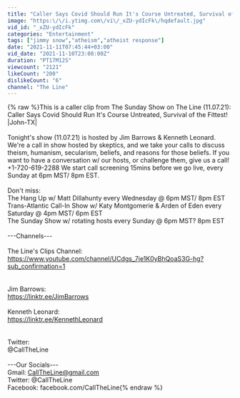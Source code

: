 ```yaml
---
title: "Caller Says Covid Should Run It's Course Untreated, Survival of the Fittest! |John-TX| #SundayShow"
image: "https:\/\/i.ytimg.com\/vi\/_xZU-ydIcFk\/hqdefault.jpg"
vid_id: "_xZU-ydIcFk"
categories: "Entertainment"
tags: ["jimmy snow","atheism","atheist response"]
date: "2021-11-11T07:45:44+03:00"
vid_date: "2021-11-10T23:08:00Z"
duration: "PT17M12S"
viewcount: "2121"
likeCount: "200"
dislikeCount: "6"
channel: "The Line"
---
```

{% raw %}This is a caller clip from The Sunday Show on The Line (11.07.21): Caller Says Covid Should Run It's Course Untreated, Survival of the Fittest! |John-TX|<br /><br />Tonight's show (11.07.21) is hosted by Jim Barrows &amp; Kenneth Leonard. We're a call in show hosted by skeptics, and we take your calls to discuss theism, humanism, secularism, beliefs, and reasons for those beliefs. If you want to have a conversation w/ our hosts, or challenge them, give us a call! +1-720-619-2288 We start call screening 15mins before we go live, every Sunday at 6pm MST/ 8pm EST. <br /><br />Don't miss:<br />The Hang Up w/ Matt Dillahunty every Wednesday @ 6pm MST/ 8pm EST<br />Trans-Atlantic Call-In Show w/ Katy Montgomerie &amp; Arden of Eden every Saturday @ 4pm MST/ 6pm EST<br />The Sunday Show w/ rotating hosts every Sunday @ 6pm MST? 8pm EST<br /><br />---Channels---<br /><br />The Line's Clips Channel:<br /><a rel="nofollow" target="blank" href="https://www.youtube.com/channel/UCdgs_7je1K0yBhQoaS3G-hg?sub_confirmation=1">https://www.youtube.com/channel/UCdgs_7je1K0yBhQoaS3G-hg?sub_confirmation=1</a> <br /><br /><br />Jim Barrows: <br /><a rel="nofollow" target="blank" href="https://linktr.ee/JimBarrows">https://linktr.ee/JimBarrows</a><br /><br />Kenneth Leonard:<br /><a rel="nofollow" target="blank" href="https://linktr.ee/KennethLeonard">https://linktr.ee/KennethLeonard</a><br /><br /><br />Twitter: <br />@CallTheLine<br /><br />---Our Socials---<br />Gmail: CallTheLine@gmail.com<br />Twitter: @CallTheLine<br />Facebook: facebook.com/CallTheLine{% endraw %}
